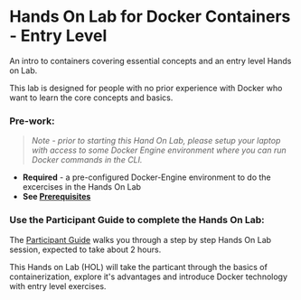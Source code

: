 # Hands On Lab for Docker Containers - Entry Level

An intro to containers covering essential concepts and an entry level Hands on Lab.  

This lab is designed for people with no prior experience with Docker who want to learn the core concepts and basics.

### Pre-work:

> *Note - prior to starting this Hand On Lab, please setup your laptop with access to some Docker Engine environment where you can run Docker commands in the CLI.*

* **Required** - a pre-configured Docker-Engine environment to do the excercises in the Hands On Lab
* **See [Prerequisites](../master/Prerequisites.md)**


### Use the Participant Guide to complete the Hands On Lab:

The [Participant Guide](../master/Participant-Guide.md) walks you through a step by step Hands On Lab session, expected to take about 2 hours.   

This Hands on Lab (HOL) will take the particant through the basics of containerization, explore it's advantages and introduce Docker technology with entry level exercises.
